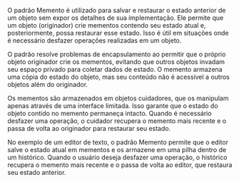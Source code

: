 
O padrão Memento é utilizado para salvar e restaurar o estado anterior de um objeto sem expor os detalhes de sua implementação. Ele permite que um objeto (originador) crie mementos contendo seu estado atual e, posteriormente, possa restaurar esse estado. Isso é útil em situações onde é necessário desfazer operações realizadas em um objeto.

O padrão resolve problemas de encapsulamento ao permitir que o próprio objeto originador crie os mementos, evitando que outros objetos invadam seu espaço privado para coletar dados de estado. O memento armazena uma cópia do estado do objeto, mas seu conteúdo não é acessível a outros objetos além do originador.

Os mementos são armazenados em objetos cuidadores, que os manipulam apenas através de uma interface limitada. Isso garante que o estado do objeto contido no memento permaneça intacto. Quando é necessário desfazer uma operação, o cuidador recupera o memento mais recente e o passa de volta ao originador para restaurar seu estado.

No exemplo de um editor de texto, o padrão Memento permite que o editor salve o estado atual em mementos e os armazene em uma pilha dentro de um histórico. Quando o usuário deseja desfazer uma operação, o histórico recupera o memento mais recente e o passa de volta ao editor, que restaura seu estado anterior.
